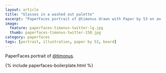 ```yaml
---
layout: article
title: "Glasses in a washed out palette"
excerpt: "PaperFaces portrait of @timonus drawn with Paper by 53 on an iPad."
image: 
  feature: paperfaces-timonus-twitter-lg.jpg
  thumb: paperfaces-timonus-twitter-150.jpg
category: paperfaces
tags: [portrait, illustration, paper by 53, beard]
---
```


PaperFaces portrait of [@timonus](http://twitter.com/timonus).

{% include paperfaces-boilerplate.html %}